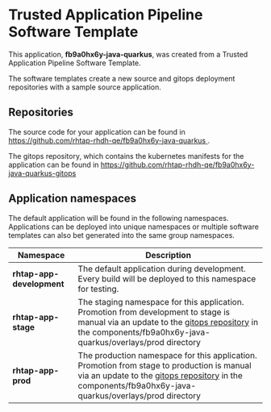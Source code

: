 # Trusted Application Pipeline Software Template

This application, **fb9a0hx6y-java-quarkus**, was created from a Trusted Application Pipeline Software Template.

The software templates create a new source and gitops deployment repositories with a sample source application. 

## Repositories

The source code for your application can be found in [https://github.com/rhtap-rhdh-qe/fb9a0hx6y-java-quarkus ](https://github.com/rhtap-rhdh-qe/fb9a0hx6y-java-quarkus ).
 
The gitops repository, which contains the kubernetes manifests for the application can be found in 
[https://github.com/rhtap-rhdh-qe/fb9a0hx6y-java-quarkus-gitops ](https://github.com/rhtap-rhdh-qe/fb9a0hx6y-java-quarkus-gitops ) 

## Application namespaces 

The default application will be found in the following namespaces. Applications can be deployed into unique namespaces or multiple software templates can also bet generated into the same group namespaces.  

|  Namespace   |  Description   |  
| -------- | -------- |   
| **rhtap-app-development** | The default application during development. Every build will be deployed to this namespace for testing. | 
| **rhtap-app-stage** | The staging namespace for this application. Promotion from development to stage is manual via an update to the [gitops repository](https://github.com/rhtap-rhdh-qe/fb9a0hx6y-java-quarkus-gitops ) in the components/fb9a0hx6y-java-quarkus/overlays/prod directory |  
| **rhtap-app-prod** | The production namespace for this application. Promotion from stage to production is manual via an update to the [gitops repository](https://github.com/rhtap-rhdh-qe/fb9a0hx6y-java-quarkus-gitops ) in the components/fb9a0hx6y-java-quarkus/overlays/prod directory | 